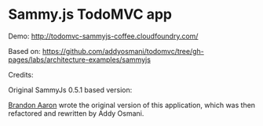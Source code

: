 Sammy.js TodoMVC app
====================

Demo: http://todomvc-sammyjs-coffee.cloudfoundry.com/

Based on: https://github.com/addyosmani/todomvc/tree/gh-pages/labs/architecture-examples/sammyjs

Credits:

Original SammyJs 0.5.1 based version:

[Brandon Aaron](http://brandonaaron.net) wrote the original version of this application, which was then refactored and rewritten by Addy Osmani.